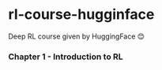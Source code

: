 # rl-course-hugginface
Deep RL course given by HuggingFace 😊



### Chapter 1 - Introduction to RL 



<br>
